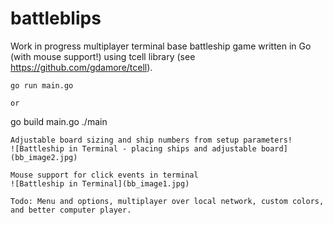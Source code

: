 # battleblips
Work in progress multiplayer terminal base battleship game written in Go (with mouse support!) using tcell library (see https://github.com/gdamore/tcell).

```
go run main.go

or
```
go build main.go
./main
```
Adjustable board sizing and ship numbers from setup parameters!
![Battleship in Terminal - placing ships and adjustable board](bb_image2.jpg)

Mouse support for click events in terminal
![Battleship in Terminal](bb_image1.jpg)

Todo: Menu and options, multiplayer over local network, custom colors, and better computer player.